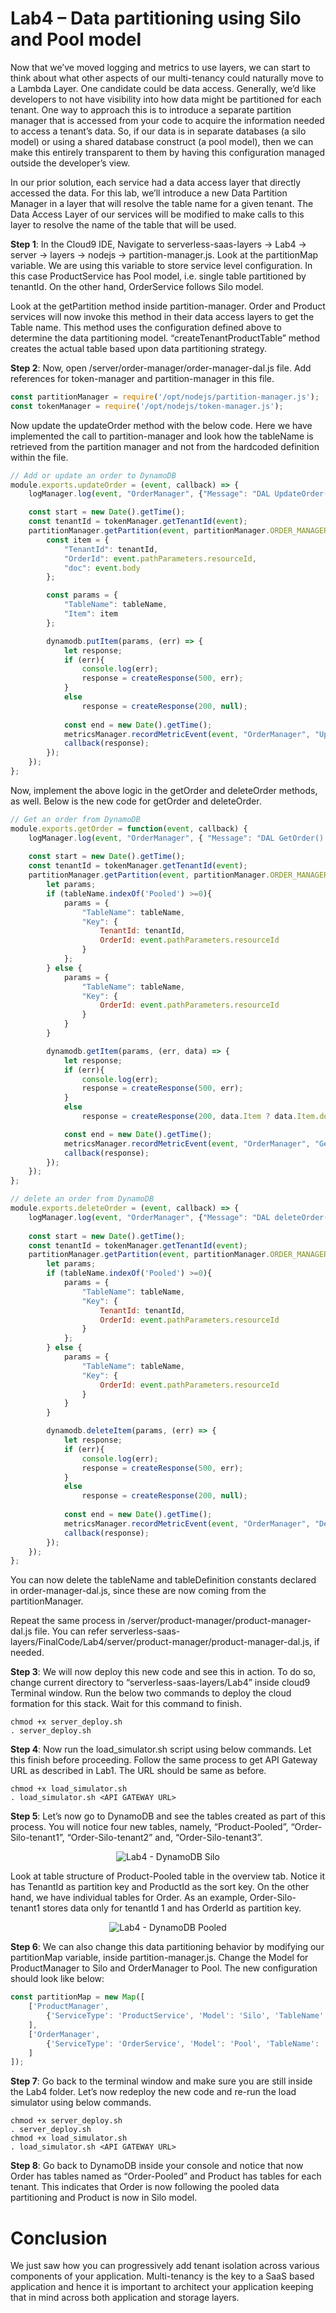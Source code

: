 # Lab4 – Data partitioning using Silo and Pool model
Now that we’ve moved logging and metrics to use layers, we can start to think about what other aspects of our multi-tenancy could naturally move to a Lambda Layer. One candidate could be data access. Generally, we’d like developers to not have visibility into how data might be partitioned for each tenant. One way to approach this is to introduce a separate partition manager that is accessed from your code to acquire the information needed to access a tenant’s data. So, if our data is in separate databases (a silo model) or using a shared database construct (a pool model), then we can make this entirely transparent to them by having this configuration managed outside the developer’s view. 

In our prior solution, each service had a data access layer that directly accessed the data. For this lab, we’ll introduce a new Data Partition Manager in a layer that will resolve the table name for a given tenant. The Data Access Layer of our services will be modified to make calls to this layer to resolve the name of the table that will be used.

<b>Step 1</b>: In the Cloud9 IDE, Navigate to serverless-saas-layers -> Lab4 -> server -> layers -> nodejs -> partition-manager.js. Look at the partitionMap variable. We are using this variable to store service level configuration. In this case ProductService has Pool model, i.e. single table partitioned by tenantId. On the other hand, OrderService follows Silo model. 

Look at the getPartition method inside partition-manager. Order and Product services will now invoke this method in their data access layers to get the Table name. This method uses the configuration defined above to determine the data partitioning model. “createTenantProductTable” method creates the actual table based upon data partitioning strategy.

<b>Step 2</b>: Now, open /server/order-manager/order-manager-dal.js file. Add references for token-manager and partition-manager in this file.
```javascript
const partitionManager = require('/opt/nodejs/partition-manager.js');
const tokenManager = require('/opt/nodejs/token-manager.js');
```
Now update the updateOrder method with the below code. Here we have implemented the call to partition-manager and look how the tableName is retrieved from the partition manager and not from the hardcoded definition within the file.
```javascript
// Add or update an order to DynamoDB 
module.exports.updateOrder = (event, callback) => {
    logManager.log(event, "OrderManager", {"Message": "DAL UpdateOrder() called.", "OrderId" : event.pathParameters.resourceId});

    const start = new Date().getTime();
    const tenantId = tokenManager.getTenantId(event);
    partitionManager.getPartition(event, partitionManager.ORDER_MANAGER, event.pathParameters.resourceId, function(tableName) {
        const item = {
            "TenantId": tenantId,
            "OrderId": event.pathParameters.resourceId,
            "doc": event.body
        };

        const params = {
            "TableName": tableName,
            "Item": item
        };

        dynamodb.putItem(params, (err) => {
            let response;
            if (err){
                console.log(err);
                response = createResponse(500, err);
            }
            else
                response = createResponse(200, null);
            
            const end = new Date().getTime();
            metricsManager.recordMetricEvent(event, "OrderManager", "UpdateOrder", event, end - start);            
            callback(response);
        });        
    });
};
```
Now, implement the above logic in the getOrder and deleteOrder methods, as well. Below is the new code for getOrder and deleteOrder.
```javascript
// Get an order from DynamoDB
module.exports.getOrder = function(event, callback) {
    logManager.log(event, "OrderManager", { "Message": "DAL GetOrder() called.", "OrderId" : event.pathParameters.resourceId});
    
    const start = new Date().getTime();
    const tenantId = tokenManager.getTenantId(event);
    partitionManager.getPartition(event, partitionManager.ORDER_MANAGER, event.pathParameters.resourceId, function(tableName) {
        let params;
        if (tableName.indexOf('Pooled') >=0){
            params = {
                "TableName": tableName,
                "Key": {
                    TenantId: tenantId,
                    OrderId: event.pathParameters.resourceId
                }
            };
        } else {
            params = {
                "TableName": tableName,
                "Key": {
                    OrderId: event.pathParameters.resourceId
                }
            }
        }

        dynamodb.getItem(params, (err, data) => {
            let response;
            if (err){
                console.log(err);
                response = createResponse(500, err);
            }
            else
                response = createResponse(200, data.Item ? data.Item.doc : null);

            const end = new Date().getTime();
            metricsManager.recordMetricEvent(event, "OrderManager", "GetOrder", event, end - start);
            callback(response);
        });   
    }); 
};
```
```javascript
// delete an order from DynamoDB 
module.exports.deleteOrder = (event, callback) => {
    logManager.log(event, "OrderManager", {"Message": "DAL deleteOrder() called.", "OrderId" : event.pathParameters.resourceId});
    
    const start = new Date().getTime();
    const tenantId = tokenManager.getTenantId(event);
    partitionManager.getPartition(event, partitionManager.ORDER_MANAGER, event.pathParameters.resourceId, function(tableName) {
        let params;
        if (tableName.indexOf('Pooled') >=0){
            params = {
                "TableName": tableName,
                "Key": {
                    TenantId: tenantId,
                    OrderId: event.pathParameters.resourceId
                }
            };
        } else {
            params = {
                "TableName": tableName,
                "Key": {
                    OrderId: event.pathParameters.resourceId
                }
            }
        }

        dynamodb.deleteItem(params, (err) => {
            let response;
            if (err){
                console.log(err);
                response = createResponse(500, err);
            }
            else
                response = createResponse(200, null);
            
            const end = new Date().getTime();
            metricsManager.recordMetricEvent(event, "OrderManager", "DeleteOrder", event, end - start);
            callback(response);
        });
    });
};
```
You can now delete the tableName and tableDefinition constants declared in order-manager-dal.js, since these are now coming from the partitionManager. 

Repeat the same process in /server/product-manager/product-manager-dal.js file. You can refer serverless-saas-layers/FinalCode/Lab4/server/product-manager/product-manager-dal.js, if needed.

<b>Step 3</b>: We will now deploy this new code and see this in action. To do so, change current directory to “serverless-saas-layers/Lab4” inside cloud9 Terminal window. Run the below two commands to deploy the cloud formation for this stack. Wait for this command to finish. 
```
chmod +x server_deploy.sh
. server_deploy.sh
```
<b>Step 4</b>: Now run the load_simulator.sh script using below commands. Let this finish before proceeding. Follow the same process to get API Gateway URL as described in Lab1. The URL should be same as before. 
```
chmod +x load_simulator.sh
. load_simulator.sh <API GATEWAY URL>
```
<b>Step 5</b>: Let’s now go to DynamoDB and see the tables created as part of this process. You will notice four new tables, namely, “Product-Pooled”, “Order-Silo-tenant1”, “Order-Silo-tenant2” and, “Order-Silo-tenant3”. 
<p align="center"><img src="../Images/Lab4-DynamoDB.png" alt="Lab4 - DynamoDB Silo"/></p>
Look at table structure of Product-Pooled table in the overview tab. Notice it has TenantId as partition key and ProductId as the sort key. On the other hand, we have individual tables for Order. As an example, Order-Silo-tenant1 stores data only for tenantId 1 and has OrderId as partition key.
<p align="center"><img src="../Images/Lab4-DynamoDB2.png" alt="Lab4 - DynamoDB Pooled"/></p>
<b>Step 6</b>: We can also change this data partitioning behavior by modifying our partitionMap variable, inside partition-manager.js. Change the Model for ProductManager to Silo and OrderManager to Pool. The new configuration should look like below:

```javascript
const partitionMap = new Map([
    ['ProductManager', 
        {'ServiceType': 'ProductService', 'Model': 'Silo', 'TableName': 'Product'}
    ],
    ['OrderManager', 
        {'ServiceType': 'OrderService', 'Model': 'Pool', 'TableName': 'Order'}
    ]
]);
```

<b>Step 7</b>: Go back to the terminal window and make sure you are still inside the Lab4 folder. Let’s now redeploy the new code and re-run the load simulator using below commands.
```
chmod +x server_deploy.sh
. server_deploy.sh
chmod +x load_simulator.sh
. load_simulator.sh <API GATEWAY URL>
```
<b>Step 8</b>: Go back to DynamoDB inside your console and notice that now Order has tables named as “Order-Pooled” and Product has tables for each tenant. This indicates that Order is now following the pooled data partitioning and Product is now in Silo model.

# Conclusion
We just saw how you can progressively add tenant isolation across various components of your application. Multi-tenancy is the key to a SaaS based application and hence it is important to architect your application keeping that in mind across both application and storage layers.
